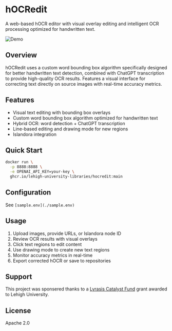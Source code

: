 # hOCRedit

A web-based hOCR editor with visual overlay editing and intelligent OCR processing optimized for handwritten text.

![Demo](./docs/assets/example.gif)

## Overview

hOCRedit uses a custom word bounding box algorithm specifically designed for better handwritten text detection, combined with ChatGPT transcription to provide high-quality OCR results. Features a visual interface for correcting text directly on source images with real-time accuracy metrics.

## Features

- Visual text editing with bounding box overlays
- Custom word bounding box algorithm optimized for handwritten text
- Hybrid OCR: word detection + ChatGPT transcription
- Line-based editing and drawing mode for new regions
- Islandora integration

## Quick Start

```bash
docker run \
  -p 8888:8888 \
  -e OPENAI_API_KEY=your-key \
  ghcr.io/lehigh-university-libraries/hocredit:main
```

## Configuration

See `[sample.env](./sample.env)`

## Usage

1. Upload images, provide URLs, or Islandora node ID
2. Review OCR results with visual overlays
3. Click text regions to edit content
4. Use drawing mode to create new text regions
5. Monitor accuracy metrics in real-time
6. Export corrected hOCR or save to repositories


## Support

This project was sponsered thanks to a [Lyrasis Catalyst Fund](https://lyrasis.org/catalyst-fund/) grant awarded to Lehigh University.

## License

Apache 2.0

